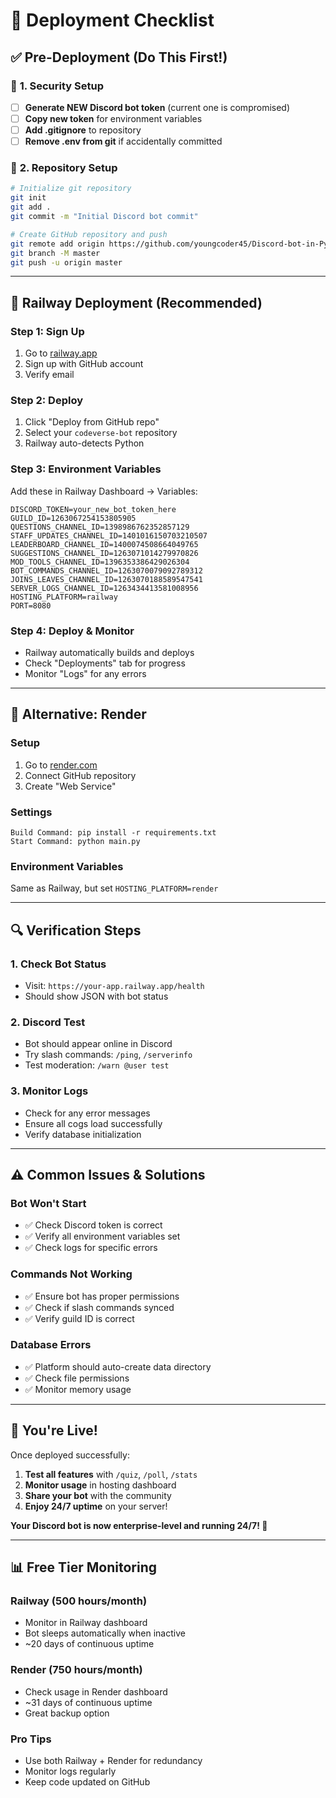 # 🚀 **Deployment Checklist**

## ✅ **Pre-Deployment (Do This First!)**

### 🔐 **1. Security Setup**
- [ ] **Generate NEW Discord bot token** (current one is compromised)
- [ ] **Copy new token** for environment variables
- [ ] **Add .gitignore** to repository
- [ ] **Remove .env from git** if accidentally committed

### 📁 **2. Repository Setup**
```bash
# Initialize git repository
git init
git add .
git commit -m "Initial Discord bot commit"

# Create GitHub repository and push
git remote add origin https://github.com/youngcoder45/Discord-bot-in-Python.git
git branch -M master
git push -u origin master
```

---

## 🚂 **Railway Deployment (Recommended)**

### **Step 1: Sign Up**
1. Go to [railway.app](https://railway.app)
2. Sign up with GitHub account
3. Verify email

### **Step 2: Deploy**
1. Click "Deploy from GitHub repo"
2. Select your `codeverse-bot` repository
3. Railway auto-detects Python

### **Step 3: Environment Variables**
Add these in Railway Dashboard → Variables:
```
DISCORD_TOKEN=your_new_bot_token_here
GUILD_ID=1263067254153805905
QUESTIONS_CHANNEL_ID=1398986762352857129
STAFF_UPDATES_CHANNEL_ID=1401016150703210507
LEADERBOARD_CHANNEL_ID=1400074508664049765
SUGGESTIONS_CHANNEL_ID=1263071014279970826
MOD_TOOLS_CHANNEL_ID=1396353386429026304
BOT_COMMANDS_CHANNEL_ID=1263070079092789312
JOINS_LEAVES_CHANNEL_ID=1263070188589547541
SERVER_LOGS_CHANNEL_ID=1263434413581008956
HOSTING_PLATFORM=railway
PORT=8080
```

### **Step 4: Deploy & Monitor**
- Railway automatically builds and deploys
- Check "Deployments" tab for progress
- Monitor "Logs" for any errors

---

## 🔄 **Alternative: Render**

### **Setup**
1. Go to [render.com](https://render.com)
2. Connect GitHub repository
3. Create "Web Service"

### **Settings**
```
Build Command: pip install -r requirements.txt
Start Command: python main.py
```

### **Environment Variables**
Same as Railway, but set `HOSTING_PLATFORM=render`

---

## 🔍 **Verification Steps**

### **1. Check Bot Status**
- Visit: `https://your-app.railway.app/health`
- Should show JSON with bot status

### **2. Discord Test**
- Bot should appear online in Discord
- Try slash commands: `/ping`, `/serverinfo`
- Test moderation: `/warn @user test`

### **3. Monitor Logs**
- Check for any error messages
- Ensure all cogs load successfully
- Verify database initialization

---

## ⚠️ **Common Issues & Solutions**

### **Bot Won't Start**
- ✅ Check Discord token is correct
- ✅ Verify all environment variables set
- ✅ Check logs for specific errors

### **Commands Not Working**
- ✅ Ensure bot has proper permissions
- ✅ Check if slash commands synced
- ✅ Verify guild ID is correct

### **Database Errors**
- ✅ Platform should auto-create data directory
- ✅ Check file permissions
- ✅ Monitor memory usage

---

## 🎉 **You're Live!**

Once deployed successfully:

1. **Test all features** with `/quiz`, `/poll`, `/stats`
2. **Monitor usage** in hosting dashboard
3. **Share your bot** with the community
4. **Enjoy 24/7 uptime** on your server!

**Your Discord bot is now enterprise-level and running 24/7! 🚀**

---

## 📊 **Free Tier Monitoring**

### **Railway (500 hours/month)**
- Monitor in Railway dashboard
- Bot sleeps automatically when inactive
- ~20 days of continuous uptime

### **Render (750 hours/month)**
- Check usage in Render dashboard
- ~31 days of continuous uptime
- Great backup option

### **Pro Tips**
- Use both Railway + Render for redundancy
- Monitor logs regularly
- Keep code updated on GitHub
